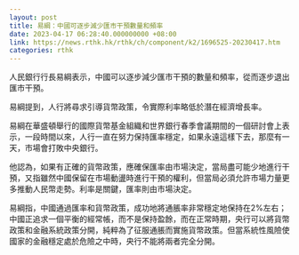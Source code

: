 ```yaml
---
layout: post
title: 易綱：中國可逐步減少匯市干預數量和頻率
date: 2023-04-17 06:28:40.000000000 +08:00
link: https://news.rthk.hk/rthk/ch/component/k2/1696525-20230417.htm
categories: rthk
---
```


人民銀行行長易綱表示，中國可以逐步減少匯市干預的數量和頻率，從而逐步退出匯市干預。

易綱提到，人行將尋求引導貨幣政策，令實際利率略低於潛在經濟增長率。

易綱在華盛頓舉行的國際貨幣基金組織和世界銀行春季會議期間的一個研討會上表示，一段時間以來，人行一直在努力保持匯率穩定，如果永遠這樣下去，那麼有一天，市場會打敗中央銀行。

他認為，如果有正確的貨幣政策，應確保匯率由市場決定，當局盡可能少地進行干預，又指雖然中國保留在市場動盪時進行干預的權利，但當局必須允許市場力量更多推動人民幣走勢。利率是關鍵，匯率則由市場決定。

易綱指，中國通過匯率和貨幣政策，成功地將通脹率非常穩定地保持在2%左右；中國正追求一個平衡的經常帳，而不是保持盈餘，而在正常時期，央行可以將貨幣政策和金融系統政策分開，純粹為了征服通脹而實施貨幣政策。但當系統性風險使國家的金融穩定處於危險之中時，央行不能將兩者完全分開。
